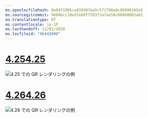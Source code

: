 ```yaml
---
ms.openlocfilehash: 8a04f1995ca939307ea5c571798a0c90990165e5
ms.sourcegitcommit: 9664bcc10ed7e60f7593f3a7ae58c66060802ab1
ms.translationtype: HT
ms.contentlocale: ja-JP
ms.lasthandoff: 12/01/2020
ms.locfileid: "96443690"
---
```

# <a name="425"></a>[<span data-ttu-id="8e8f8-101">4.25</span><span class="sxs-lookup"><span data-stu-id="8e8f8-101">4.25</span></span>](#tab/425)

![4\.25 での QR レンダリングの例](../images/unreal-qr-render.PNG)

# <a name="426"></a>[<span data-ttu-id="8e8f8-103">4.26</span><span class="sxs-lookup"><span data-stu-id="8e8f8-103">4.26</span></span>](#tab/426)

![4\.26 での QR レンダリングの例](../images/qr-codes-img-02.png)
